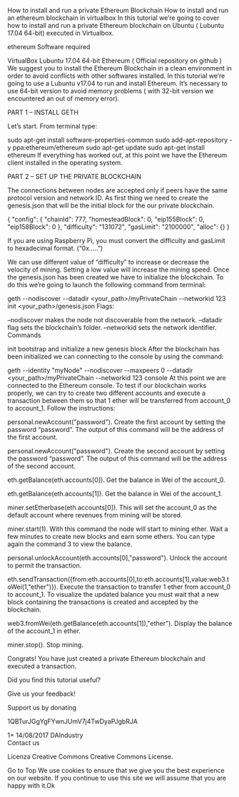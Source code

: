 How to install and run a private Ethereum Blockchain
How to install and run an ethereum blockchain in virtualbox
In this tutorial we’re going to cover how to install and run a private Ethereum blockchain on Ubuntu ( Lubuntu 17.04 64-bit) executed in Virtualbox.

ethereum
Software required

VirtualBox
Lubuntu 17.04 64-bit
Ethereum ( Official repository on github )
We suggest you to install the Ethereum Blockchain in a clean environment in order to avoid conflicts with other softwares installed. In this tutorial we’re going to use a Lubuntu v17.04 to run and install Ethereum. It’s necessary to use 64-bit version to avoid memory problems ( with 32-bit version we encountered an out of memory error).

PART 1 –  INSTALL GETH

Let’s start. From terminal type:

sudo apt-get install software-properties-common
sudo add-apt-repository -y ppa:ethereum/ethereum
sudo apt-get update
sudo apt-get install ethereum
If everything has worked out, at this point we have the Ethereum client installed in the operating system.

PART 2 – SET UP THE PRIVATE BLOCKCHAIN

The connections between nodes are accepted only if peers have the same protocol version and network ID. As first thing we need to create the genesis.json that will be the initial block for the our private blockchain.

{
    "config": {
        "chainId": 777,
        "homesteadBlock": 0,
        "eip155Block": 0,
        "eip158Block": 0
    },
    "difficulty": "131072",
    "gasLimit": "2100000",
    "alloc": {}
}

 	
 	
If you are using Raspberry Pi, you must convert the difficulty and gasLimit to hexadecimal format. (“0x…..”)

We can use different value of “difficulty” to increase or decrease the velocity of mining. Setting a low value will increase the mining speed.
Once the genesis.json has been created we have to initialize the blockchain. To do this we’re going to launch the following command from terminal:

geth --nodiscover --datadir <your_path>/myPrivateChain --networkid 123 init <your_path>/genesis.json
Flags:

–nodiscover makes the node not discoverable from the network.
 –datadir flag sets the blockchain’s folder.
–networkid sets the network identifier.
Commands

init bootstrap and initialize a new genesis block
After the blockchain has been initialized we can connecting to the console by using the command:

geth --identity "myNode" --nodiscover --maxpeers 0 --datadir <your_path>/myPrivateChain --networkid 123 console
At this point we are connected to the Ethereum console. To test if our blockchain works properly, we can try to create two different accounts and execute a transaction between them so that 1 ether will be transferred from account_0 to account_1. Follow the instructions:

personal.newAccount("password").
Create the first account by setting the password “password”. The output of this command will be the address of the first account.

personal.newAccount("password").
Create the second account by setting the password “password”. The output of this command will be the address of the second account.

 eth.getBalance(eth.accounts[0]).
Get the balance in Wei of the account_0.

eth.getBalance(eth.accounts[1]).
Get the balance in Wei of the account_1.

miner.setEtherbase(eth.accounts[0]).
This will set the account_0 as the default account where revenues from mining will be stored.

miner.start(1).
With this command the node will start to mining ether. Wait a few minutes to create new blocks and earn some ethers. You can type again the command 3 to view the balance.

personal.unlockAccount(eth.accounts[0],"password").
Unlock the account to permit the transaction.

eth.sendTransaction({from:eth.accounts[0],to:eth.accounts[1],value:web3.toWei(1,"ether")}).
Execute the transaction to transfer 1 ether from account_0 to account_1. To visualize the updated balance you must wait that a new block containing the transactions is created and accepted by the blockchain.

web3.fromWei(eth.getBalance(eth.accounts[1]),"ether").
Display the balance of the account_1 in ether.

miner.stop().
Stop mining.

Congrats! You have just created a private Ethereum blockchain and executed a transaction.

Did you find this tutorial useful?

Give us your feedback!

 

Support us by donating    

1QBTurJGgYgFYwnJUmV7j4TwDyaPJgbRJA

 1+
14/08/2017
DAIndustry	
Contact us
 	
Licenza Creative Commons
Creative Commons License.

Go to Top
We use cookies to ensure that we give you the best experience on our website. If you continue to use this site we will assume that you are happy with it.Ok